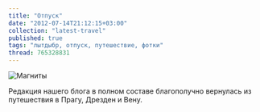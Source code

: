 ```yaml
---
title: "Отпуск"
date: "2012-07-14T21:12:15+03:00"
collection: "latest-travel"
published: true
tags: "лытдыбр, отпуск, путешествие, фотки"
thread: 765328831
---
```


![Магниты](/images/travel/2012-07-prague-vienna-dresden/magnets.jpg "Магниты")

Редакция нашего блога в полном составе благополучно вернулась из путешествия в Прагу, Дрезден и Вену.
